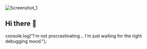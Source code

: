![Screenshot_1](https://github.com/ishuduwal/ishuduwal/assets/115239975/609c18d4-e61e-45fc-b1f5-e881019ce872)
<h2 >Hi there 👋</h2>
<p>console.log("I'm not procrastinating... I'm just waiting for the right debugging mood.");</p>

                                                                                   

